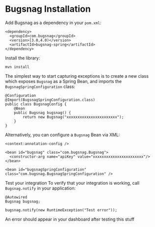 
Bugsnag Installation
====================


Add Bugsnag as a dependency in your  `pom.xml`:


```
<dependency>
  <groupId>com.bugsnag</groupId>
  <version>[3.0,4.0)</version>
  <artifactId>bugsnag-spring</artifactId>
</dependency>
```

Install the library:

```
mvn install
```

The simplest way to start capturing exceptions is to create a new class which exposes `Bugsnag` as a Spring Bean, and imports the `BugsnagSpringConfiguration` class:

```
@Configuration
@Import(BugsnagSpringConfiguration.class)
public class BugsnagConfig {
    @Bean
    public Bugsnag bugsnag() {
        return new Bugsnag("xxxxxxxxxxxxxxxxxxxxxxx");
    }
}
```

Alternatively, you can configure a `Bugsnag` Bean via XML:

```
<context:annotation-config />

<bean id="bugsnag" class="com.bugsnag.Bugsnag">
  <constructor-arg name="apiKey" value="xxxxxxxxxxxxxxxxxxxxxxx"/>
</bean>

<bean id="bugsnagSpringConfiguration" class="com.bugsnag.BugsnagSpringConfiguration" />
```

Test your integration
To verify that your integration is working, call `Bugsnag.notify` in your application:
```
@Autowired
Bugsnag bugsnag;

bugsnag.notify(new RuntimeException("Test error"));
```

An error should appear in your dashboard after testing this stuff
